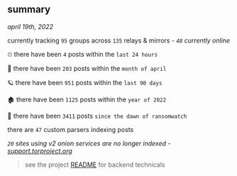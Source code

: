 
## summary
_april 19th, 2022_

currently tracking `95` groups across `135` relays & mirrors - _`48` currently online_

⏲ there have been `4` posts within the `last 24 hours`

🦈 there have been `203` posts within the `month of april`

🪐 there have been `951` posts within the `last 90 days`

🏚 there have been `1125` posts within the `year of 2022`

🦕 there have been `3411` posts `since the dawn of ransomwatch`

there are `47` custom parsers indexing posts

_`20` sites using v2 onion services are no longer indexed - [support.torproject.org](https://support.torproject.org/onionservices/v2-deprecation/)_

> see the project [README](https://github.com/thetanz/ransomwatch#ransomwatch--) for backend technicals
